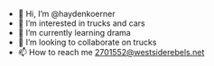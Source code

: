 - 👋 Hi, I’m @haydenkoerner
- 👀 I’m interested in trucks and cars
- 🌱 I’m currently learning drama
- 💞️ I’m looking to collaborate on trucks
- 📫 How to reach me 2701552@westsiderebels.net

<!---
haydenkoerner/haydenkoerner is a ✨ special ✨ repository because its `README.md` (this file) appears on your GitHub profile.
You can click the Preview link to take a look at your changes.
--->
